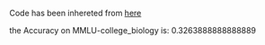 Code has been inhereted from [here](https://github.com/nyuolab/MedMobile/tree/main/Evaluation)

the Accuracy on MMLU-college_biology is: 0.3263888888888889
